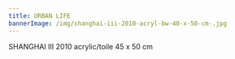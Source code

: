 ```yaml
---
title: URBAN LIFE
bannerImage: /img/shanghai-iii-2010-acryl-bw-40-x-50-cm-.jpg
---
```

SHANGHAI III  2010  acrylic/toile  45 x 50 cm